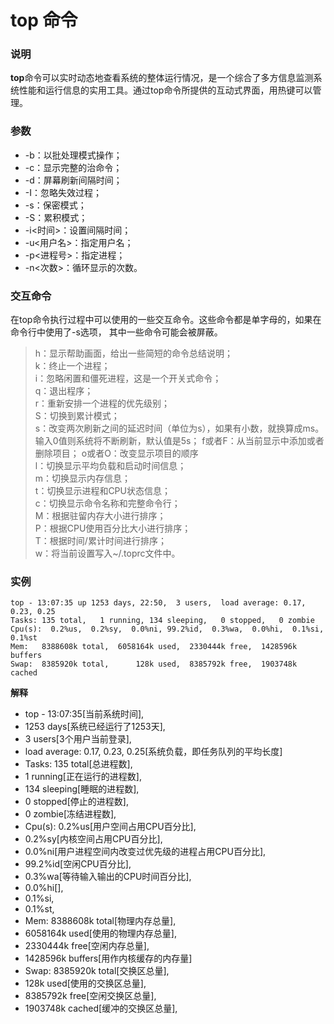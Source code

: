 # top 命令
### 说明  
**top**命令可以实时动态地查看系统的整体运行情况，是一个综合了多方信息监测系统性能和运行信息的实用工具。通过top命令所提供的互动式界面，用热键可以管理。

### 参数
- -b：以批处理模式操作； 
- -c：显示完整的治命令；
- -d：屏幕刷新间隔时间； 
- -I：忽略失效过程； 
- -s：保密模式； 
- -S：累积模式； 
- -i<时间>：设置间隔时间； 
- -u<用户名>：指定用户名； 
- -p<进程号>：指定进程； 
- -n<次数>：循环显示的次数。

### 交互命令

在top命令执行过程中可以使用的一些交互命令。这些命令都是单字母的，如果在命令行中使用了-s选项， 其中一些命令可能会被屏蔽。

> h：显示帮助画面，给出一些简短的命令总结说明；  
> k：终止一个进程；  
> i：忽略闲置和僵死进程，这是一个开关式命令；  
> q：退出程序；  
> r：重新安排一个进程的优先级别；  
> S：切换到累计模式；  
> s：改变两次刷新之间的延迟时间（单位为s），如果有小数，就换算成ms。输入0值则系统将不断刷新，默认值是5s； f或者F：从当前显示中添加或者删除项目； o或者O：改变显示项目的顺序  
> l：切换显示平均负载和启动时间信息；  
> m：切换显示内存信息；   
> t：切换显示进程和CPU状态信息；  
> c：切换显示命令名称和完整命令行；  
> M：根据驻留内存大小进行排序；   
> P：根据CPU使用百分比大小进行排序；   
> T：根据时间/累计时间进行排序；   
> w：将当前设置写入~/.toprc文件中。

### 实例
    top - 13:07:35 up 1253 days, 22:50,  3 users,  load average: 0.17, 0.23, 0.25
    Tasks: 135 total,   1 running, 134 sleeping,   0 stopped,   0 zombie
    Cpu(s):  0.2%us,  0.2%sy,  0.0%ni, 99.2%id,  0.3%wa,  0.0%hi,  0.1%si,  0.1%st
    Mem:   8388608k total,  6058164k used,  2330444k free,  1428596k buffers
    Swap:  8385920k total,      128k used,  8385792k free,  1903748k cached
    
    
**解释**  
- top - 13:07:35[当前系统时间],
- 1253 days[系统已经运行了1253天], 
- 3 users[3个用户当前登录], 
- load average: 0.17, 0.23, 0.25[系统负载，即任务队列的平均长度] 
- Tasks: 135 total[总进程数], 
- 1 running[正在运行的进程数], 
- 134 sleeping[睡眠的进程数], 
- 0 stopped[停止的进程数], 
- 0 zombie[冻结进程数], 
- Cpu(s): 0.2%us[用户空间占用CPU百分比],
- 0.2%sy[内核空间占用CPU百分比], 
- 0.0%ni[用户进程空间内改变过优先级的进程占用CPU百分比], 
- 99.2%id[空闲CPU百分比], 
- 0.3%wa[等待输入输出的CPU时间百分比],
- 0.0%hi[],
- 0.1%si,
- 0.1%st, 
- Mem: 8388608k total[物理内存总量], 
- 6058164k used[使用的物理内存总量], 
- 2330444k free[空闲内存总量], 
- 1428596k buffers[用作内核缓存的内存量] 
- Swap:  8385920k total[交换区总量], 
- 128k used[使用的交换区总量], 
- 8385792k free[空闲交换区总量], 
- 1903748k cached[缓冲的交换区总量],
